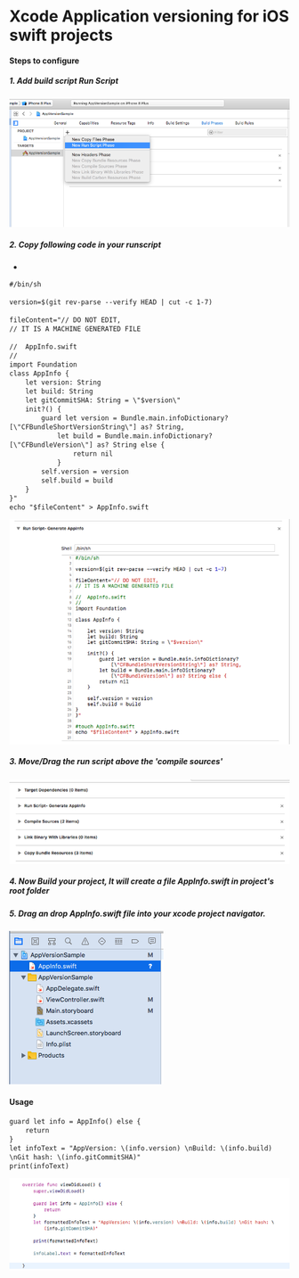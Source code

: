 # Xcode Application versioning for iOS swift projects

#### Steps to configure

##### 1. Add build script Run Script
![alt text](https://raw.githubusercontent.com/ankushkushwaha/AppVersionInXcode/master/Images/1.png "Add RunScript")

##### 2. Copy following code in your runscript
-
```
#/bin/sh

version=$(git rev-parse --verify HEAD | cut -c 1-7)

fileContent="// DO NOT EDIT,
// IT IS A MACHINE GENERATED FILE

//  AppInfo.swift
//
import Foundation
class AppInfo {
    let version: String
    let build: String
    let gitCommitSHA: String = \"$version\"
    init?() {
        guard let version = Bundle.main.infoDictionary?[\"CFBundleShortVersionString\"] as? String,
            let build = Bundle.main.infoDictionary?[\"CFBundleVersion\"] as? String else {
                return nil
            }
        self.version = version
        self.build = build
    }
}"
echo "$fileContent" > AppInfo.swift
```
![alt text](https://raw.githubusercontent.com/ankushkushwaha/AppVersionInXcode/master/Images/2.png "RunScript Code")

##### 3. Move/Drag the run script above the 'compile sources'
![alt text](https://raw.githubusercontent.com/ankushkushwaha/AppVersionInXcode/master/Images/3.png "Put Runscript above compile sources")

##### 4. Now Build your project, It will create a file AppInfo.swift in project's root folder

##### 5. Drag an drop AppInfo.swift file into your xcode project navigator.
![alt text](https://raw.githubusercontent.com/ankushkushwaha/AppVersionInXcode/master/Images/4.png "Add AppInfo.swift into Xcode")

#### Usage

```
guard let info = AppInfo() else {
    return
}
let infoText = "AppVersion: \(info.version) \nBuild: \(info.build) \nGit hash: \(info.gitCommitSHA)"
print(infoText)
```
![alt text](https://raw.githubusercontent.com/ankushkushwaha/AppVersionInXcode/master/Images/5.png "Logo Title Text 1")

